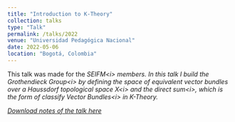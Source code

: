 ```yaml
---
title: "Introduction to K-Theory"
collection: talks
type: "Talk"
permalink: /talks/2022
venue: "Universidad Pedagógica Nacional"
date: 2022-05-06
location: "Bogotá, Colombia"
---
```


This talk was made for the <i>SEIFM<i\> members. In this talk I build the <i>Grothendieck Group<i\> by defining the space of equivalent vector bundles over a Haussdorf topological space <i>X<i\> and the <i>direct sum<i\>, which is the form of classify <i>Vector Bundles<i\> in K-Theory.

[Download notes of the talk here](/files/K-Theory.pdf)